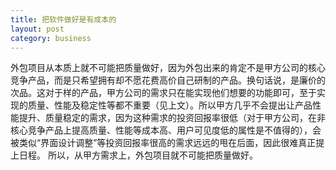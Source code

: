 ```yaml
---
title: 把软件做好是有成本的
layout: post
category: business
---
```


外包项目从本质上就不可能把质量做好，因为外包出来的肯定不是甲方公司的核心竞争产品，而是只希望拥有却不愿花费高价自己研制的产品。换句话说，是廉价的次品。这对于样的产品，甲方公司的需求只在能实现他们想要的功能即可，至于实现的质量、性能及稳定性等都不重要（见上文）。所以甲方几乎不会提出让产品性能提升、质量稳定的需求，因为这种需求的投资回报率很低（对于甲方公司，在非核心竞争产品上提高质量、性能等成本高、用户可见度低的属性是不值得的），会被类似“界面设计调整”等投资回报率很高的需求远远的甩在后面，因此很难真正提上日程。
所以，从甲方需求上，外包项目就不可能把质量做好。